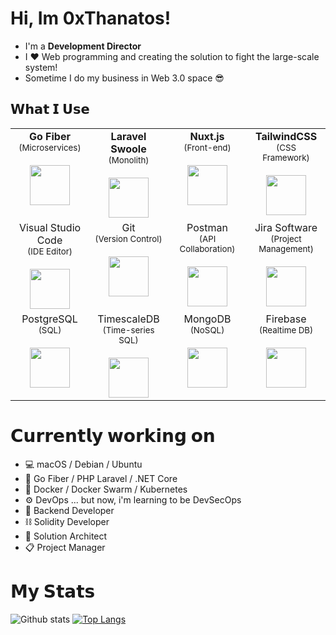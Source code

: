 
# Hi, Im 0xThanatos!

- I'm a **Development Director**
- I ❤️ Web programming and creating the solution to fight the large-scale system!
- Sometime I do my business in Web 3.0 space 😎

## 𝗪𝗵𝗮𝘁 𝗜 𝗨𝘀𝗲

<table>
  <tbody>
  <tr valign="top">
      <td width="25%" align="center">
        <span><b>Go Fiber</b></span><br>
        <small>(Microservices)</small><br><br>
        <img height="64px" src="https://cdn.svgporn.com/logos/go.svg">
      </td>
      <td width="25%" align="center">
        <span><b>Laravel Swoole</b></span><br>
        <small>(Monolith)</small><br><br>
        <img height="64px" src="https://cdn.svgporn.com/logos/laravel.svg">
      </td>
      <td width="25%" align="center">
        <span><b>Nuxt.js</b></span><br>
        <small>(Front-end)</small><br><br>
        <img height="64px" src="https://cdn.svgporn.com/logos/nuxt-icon.svg">
      </td>
      <td width="25%" align="center">
        <span><b>TailwindCSS</b></span><br>
        <small>(CSS Framework)</small><br><br>
        <img height="64px" src="https://cdn.svgporn.com/logos/tailwindcss-icon.svg">
      </td>
    </tr>
    <tr valign="top">
      <td width="25%" align="center">
        <span>Visual Studio Code</span><br>
        <small>(IDE Editor)</small><br><br>
        <img height="64px" src="https://cdn.svgporn.com/logos/visual-studio-code.svg">
      </td>
      <td width="25%" align="center">
        <span>Git</span><br>
        <small>(Version Control)</small><br><br>
        <img height="64px" src="https://cdn.svgporn.com/logos/git-icon.svg">
      </td>
      <td width="25%" align="center">
        <span>Postman</span><br>
        <small>(API Collaboration)</small><br><br>
        <img height="64px" src="https://cdn.svgporn.com/logos/postman.svg">
      </td>
      <td width="25%" align="center">
        <span>Jira Software</span><br>
        <small>(Project Management)</small><br><br>
        <img height="64px" src="https://cdn.svgporn.com/logos/jira.svg">
      </td>
    </tr>
    <tr valign="top">
      <td width="25%" align="center">
        <span>PostgreSQL</span><br>
        <small>(SQL)</small><br><br>
        <img height="64px" src="https://cdn.svgporn.com/logos/postgresql.svg">
      </td>
      <td width="25%" align="center">
        <span>TimescaleDB</span><br>
        <small>(Time-series SQL)</small><br><br>
        <img height="64px" src="https://www.timescale.com/static/logo-8d85a23f2d624c04a918313bd9f11cb6.svg">
      </td>
      <td width="25%" align="center">
        <span>MongoDB</span><br>
        <small>(NoSQL)</small><br><br>
        <img height="64px" src="https://cdn.svgporn.com/logos/mongodb.svg">
      </td>
      <td width="25%" align="center">
        <span>Firebase</span><br>
        <small>(Realtime DB)</small><br><br>
        <img height="64px" src="https://cdn.svgporn.com/logos/firebase.svg">
      </td>
    </tr>
  </tbody>
</table>

# 𝗖𝘂𝗿𝗿𝗲𝗻𝘁𝗹𝘆 𝘄𝗼𝗿𝗸𝗶𝗻𝗴 𝗼𝗻

- 💻  macOS / Debian / Ubuntu
- 🍺  Go Fiber / PHP Laravel / .NET Core
- 🐋  Docker / Docker Swarm / Kubernetes
- ⚙️  DevOps ... but now, i'm learning to be DevSecOps
- 🥷  Backend Developer
- ⛓️  Solidity Developer
- 🧱  Solution Architect
- 📋  Project Manager

# 𝗠𝘆 𝗦𝘁𝗮𝘁𝘀

![Github stats](https://github-readme-stats.vercel.app/api?username=0xThanatos&show_icons=true&count_private=true&theme=dark)
[![Top Langs](https://github-readme-stats.vercel.app/api/top-langs/?username=0xThanatos&layout=compact&theme=dark)](https://github.com/anuraghazra/github-readme-stats)

